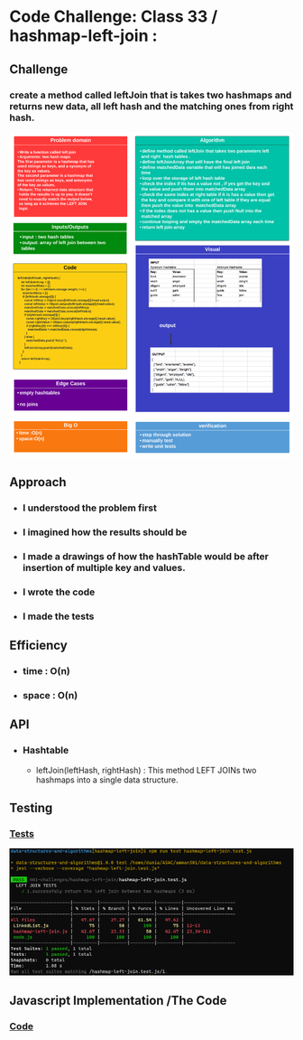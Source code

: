 # Code Challenge: Class 33 / hashmap-left-join :



## Challenge

### create a method called leftJoin that is takes two hashmaps and returns new data, all left hash and the matching ones from right hash.




![img](./images/code33.png)



## Approach

* ### I understood the problem first
* ### I imagined how the results should be
* ### I made a drawings of how the hashTable would be after insertion of multiple key and values.
* ### I wrote the code
* ### I made the tests

## Efficiency

* ### time : O(n) 
* ### space : O(n) 


## API

* ### Hashtable

  - leftJoin(leftHash, rightHash)  : This method LEFT JOINs two hashmaps into a single data structure.


## Testing

### [Tests](./__test__)

![img](./images/test33.png)




## Javascript Implementation /The Code 

### [Code](./hashmap-left-join.js)